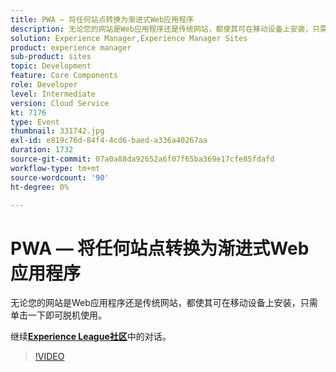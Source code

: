 ```yaml
---
title: PWA — 将任何站点转换为渐进式Web应用程序
description: 无论您的网站是Web应用程序还是传统网站，都使其可在移动设备上安装，只需单击一下即可脱机使用。 此会话作为Adobe Developers Live内容活动的一部分提供。
solution: Experience Manager,Experience Manager Sites
product: experience manager
sub-product: sites
topic: Development
feature: Core Components
role: Developer
level: Intermediate
version: Cloud Service
kt: 7176
type: Event
thumbnail: 331742.jpg
exl-id: e819c76d-84f4-4cd6-baed-a336a40267aa
duration: 1732
source-git-commit: 07a0a88da92652a6f07f65ba369e17cfe85fdafd
workflow-type: tm+mt
source-wordcount: '90'
ht-degree: 0%

---
```


# PWA — 将任何站点转换为渐进式Web应用程序

无论您的网站是Web应用程序还是传统网站，都使其可在移动设备上安装，只需单击一下即可脱机使用。

继续&#x200B;**[Experience League社区](https://adobe.ly/36Yd3v6)**&#x200B;中的对话。

>[!VIDEO](https://video.tv.adobe.com/v/331742/?quality=12&learn=on&hidetitle=true)
